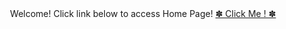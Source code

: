 <html>

  <body>
    <center> 
      </h2>Welcome! Click link below to access Home Page!</h2>
  <a href="home.html">✽ Click Me ! ✽</a> <br>
     </center>
  </body>
